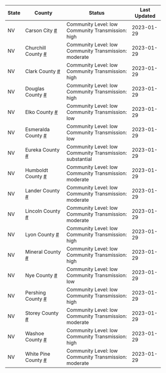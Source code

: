 State | County | Status | Last Updated
--- | --- | --- | --- 
NV | Carson City <a href="#carson_city">#</a> | <a name="carson_city"></a>Community Level: low<br/>Community Transmission: high | 2023-01-29
NV | Churchill County <a href="#churchill_county">#</a> | <a name="churchill_county"></a>Community Level: low<br/>Community Transmission: moderate | 2023-01-29
NV | Clark County <a href="#clark_county">#</a> | <a name="clark_county"></a>Community Level: low<br/>Community Transmission: high | 2023-01-29
NV | Douglas County <a href="#douglas_county">#</a> | <a name="douglas_county"></a>Community Level: low<br/>Community Transmission: high | 2023-01-29
NV | Elko County <a href="#elko_county">#</a> | <a name="elko_county"></a>Community Level: low<br/>Community Transmission: low | 2023-01-29
NV | Esmeralda County <a href="#esmeralda_county">#</a> | <a name="esmeralda_county"></a>Community Level: low<br/>Community Transmission: low | 2023-01-29
NV | Eureka County <a href="#eureka_county">#</a> | <a name="eureka_county"></a>Community Level: low<br/>Community Transmission: substantial | 2023-01-29
NV | Humboldt County <a href="#humboldt_county">#</a> | <a name="humboldt_county"></a>Community Level: low<br/>Community Transmission: moderate | 2023-01-29
NV | Lander County <a href="#lander_county">#</a> | <a name="lander_county"></a>Community Level: low<br/>Community Transmission: moderate | 2023-01-29
NV | Lincoln County <a href="#lincoln_county">#</a> | <a name="lincoln_county"></a>Community Level: low<br/>Community Transmission: moderate | 2023-01-29
NV | Lyon County <a href="#lyon_county">#</a> | <a name="lyon_county"></a>Community Level: low<br/>Community Transmission: high | 2023-01-29
NV | Mineral County <a href="#mineral_county">#</a> | <a name="mineral_county"></a>Community Level: low<br/>Community Transmission: high | 2023-01-29
NV | Nye County <a href="#nye_county">#</a> | <a name="nye_county"></a>Community Level: low<br/>Community Transmission: low | 2023-01-29
NV | Pershing County <a href="#pershing_county">#</a> | <a name="pershing_county"></a>Community Level: low<br/>Community Transmission: high | 2023-01-29
NV | Storey County <a href="#storey_county">#</a> | <a name="storey_county"></a>Community Level: low<br/>Community Transmission: moderate | 2023-01-29
NV | Washoe County <a href="#washoe_county">#</a> | <a name="washoe_county"></a>Community Level: low<br/>Community Transmission: high | 2023-01-29
NV | White Pine County <a href="#white_pine_county">#</a> | <a name="white_pine_county"></a>Community Level: low<br/>Community Transmission: moderate | 2023-01-29
